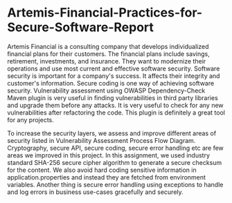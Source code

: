# Artemis-Financial-Practices-for-Secure-Software-Report

Artemis Financial is a consulting company that develops individualized financial plans for their customers. 
The financial plans include savings, retirement, investments, and insurance. They want to modernize their operations and use most current and effective software security. 
Software security is important for a company's success. It affects their integrity and customer's information. Secure coding is one way of achieving software security. 
Vulnerability assessment using OWASP Dependency-Check Maven plugin is very useful in finding vulnerabilities in third party libraries and upgrade them before any attacks. 
It is very useful to check for any new vulnerabilities after refactoring the code. This plugin is definitely a great tool for any projects.

To increase the security layers, we assess and improve different areas of security listed in Vulnerability Assessment Process Flow Diagram. 
Cryptography, secure API, secure coding, secure error handling etc are few areas we improved in this project. 
In this assignment, we used industry standard SHA-256 secure cipher algorithm to generate a secure checksum for the content. 
We also avoid hard coding sensitive information in application.properties and instead they are fetched from environment variables. 
Another thing is secure error handling using exceptions to handle and log errors in business use-cases gracefully and securely. 


